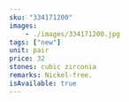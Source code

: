 ```yaml
---
sku: "334171200"
images:
    - ./images/334171200.jpg
tags: ["new"]
unit: pair
price: 32
stones: cubic zirconia
remarks: Nickel-free.
isAvailable: true
---
```


